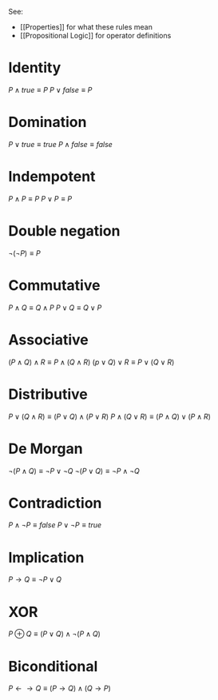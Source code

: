 See:
- [[Properties]] for what these rules mean
- [[Propositional Logic]] for operator definitions

# Identity
$P \land true \equiv P$
$P \lor false \equiv P$

# Domination
$P \lor true \equiv true$
$P \land false \equiv false$

# Indempotent
$P \land P \equiv P$
$P \lor P \equiv P$

# Double negation
$\lnot (\lnot P) \equiv P$

# Commutative
$P \land Q \equiv Q \land P$
$P \lor Q \equiv Q \lor P$

# Associative
$(P \land Q) \land R \equiv P \land (Q \land R)$
$(p \lor Q) \lor R \equiv P \lor (Q \lor R)$

# Distributive
$P \lor (Q \land R) \equiv (P \lor Q) \land (P \lor R)$
$P \land (Q \lor R) \equiv (P \land Q) \lor (P \land R)$

# De Morgan
$\lnot (P \land Q) \equiv \lnot P \lor \lnot Q$
$\lnot (P \lor Q) \equiv \lnot P \land \lnot Q$

# Contradiction
$P \land \lnot P \equiv false$
$P \lor \lnot P \equiv true$

# Implication
$P \rightarrow Q \equiv \lnot P \lor Q$

# XOR
$P \oplus Q \equiv (P \lor Q) \land \lnot (P \land Q)$

# Biconditional
$P \leftarrow \rightarrow Q \equiv (P \rightarrow Q) \land (Q \rightarrow P)$
